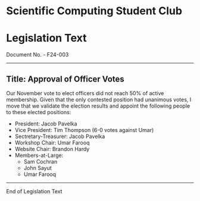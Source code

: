 # Scientific Computing Student Club

# Legislation Text
Document No. - F24-003

---

Title: Approval of Officer Votes
---

Our November vote to elect officers did not reach 50% of active membership. Given that the only contested position had unanimous votes, I move that we validate the election results and appoint the following people to these elected positions:
- President: Jacob Pavelka
- Vice President: Tim Thompson (6-0 votes against Umar)
- Sectretary-Treasurer: Jacob Pavelka
- Workshop Chair: Umar Farooq
- Website Chair: Brandon Hardy
- Members-at-Large:
   - Sam Cochran
   - John Sayut
   - Umar Farooq

---

End of Legislation Text